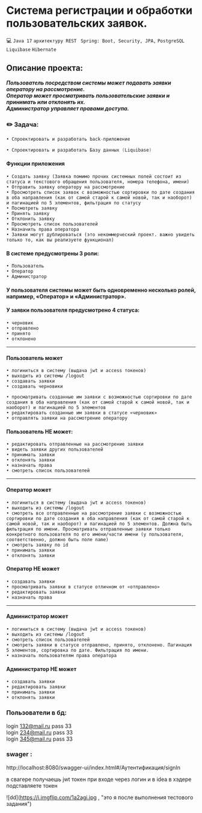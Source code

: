 # Система регистрации и обработки пользовательских заявок.
:computer: `Java 17` `архитектуру REST` ` Spring: Boot, Security, JPA,` `PostgreSQL ` `Liquibase` `Hibernate`   
## Описание проекта:
 ***Пользователь посредством системы может подавать заявки оператору на рассмотрение.***     
 ***Оператор может просматривать пользовательские заявки и принимать или отклонять их.***   
 ***Администратор управляет правами доступа.***   

### :pencil2:  Задача:

```java
• Спроектировать и разработать back-приложение
``` 
 ```java
 • Спроектировать и разработать Базу данных (Liquibase)
```  

#### Функции приложения 

``• Создать заявку (Заявка помимо прочих системных полей состоит из статуса и текстового обращения пользователя, номера телефона, имени)``  
``• Отправить заявку оператору на рассмотрение``  
``• Просмотреть список заявок с возможностью сортировки по дате создания в оба направления (как от самой старой к самой новой, так и наоборот) и пагинацией по 5 элементов, фильтрация по статусу``  
``• Посмотреть заявку``  
``• Принять заявку``  
``• Отклонить заявку``  
``• Просмотреть список пользователей``  
``• Назначить права оператора``  
``• Заявки могут дублироваться (это некоммерческий проект. важно увидеть только то, как вы реализуете функционал)``  

#### В системе предусмотрены 3 роли:   
`• Пользователь`   
`• Оператор`  
`• Администратор`  

####  У пользователя системы может быть одновременно несколько ролей, например, «Оператор» и «Администратор».

#### У заявки пользователя предусмотрено 4 статуса:  
`• черновик`  
`• отправлено`  
`• принято`  
`• отклонено`  
___

#### Пользователь может
`• логиниться в систему (выдача jwt и access токенов)`  
`• выходить из системы /logout`  
`• создавать заявки`  
`• создавать черновики`  

`• просматривать созданные им заявки с возможностью сортировки по дате
создания в оба направления (как от самой старой к самой новой, так и наоборот)
и пагинацией по 5 элементов`  
`• редактировать созданные им заявки в статусе «черновик»`  
`• отправлять заявки на рассмотрение оператору`  

#### Пользователь НЕ может:
`• редактировать отправленные на рассмотрение заявки`  
`• видеть заявки других пользователей`  
`• принимать заявки`  
`• отклонять заявки`  
`• назначать права`  
`• смотреть список пользователей`  
___

#### Оператор может
`• логиниться в систему (выдача jwt и access токенов)`  
`• выходить из системы /logout`  
`• смотреть все отправленные на рассмотрение заявки с возможностью сортировки по дате создания в оба направления (как от самой старой к самой
новой, так и наоборот) и пагинацией по 5 элементов. Должна быть фильтрация по имени. Просматривать отправленные заявки только конкретного пользователя по его
имени/части имени (у пользователя, соответственно, должно быть поле name)`  
`• смотреть заявку по id`  
`• принимать заявки`  
`• отклонять заявки`  

#### Оператор НЕ может
`• создавать заявки`  
`• просматривать заявки в статусе отличном от «отправлено»`  
`• редактировать заявки`  
`• назначать права`  
___

#### Администратор может
`• логиниться в систему (выдача jwt и access токенов)`  
`• выходить из системы /logout`  
`• смотреть список пользователей`  
`• смотреть заявки в статусе отправлено, принято, отклонено. Пагинация 5 элементов, сортировка по дате. Фильтрация по имени.`  
`• назначать пользователям права оператора`  

#### Администратор НЕ может
`• создавать заявки`  
`• редактировать заявки`  
`• принимать заявки`  
`• отклонять заявки`  





### Пользователи в бд:

login 132@mail.ru  pass 33  
login 234@mail.ru  pass 33  
login 345@mail.ru  pass 33  

### swager :
http://localhost:8080/swagger-ui/index.html#/Аутентификация/signIn

в свагере получаешь jwt токен при входе через логин и в idea в хэдере подставляете токен

![dd](https://i.imgflip.com/1a2agi.jpg , "это я после выполнения тестового задания")
